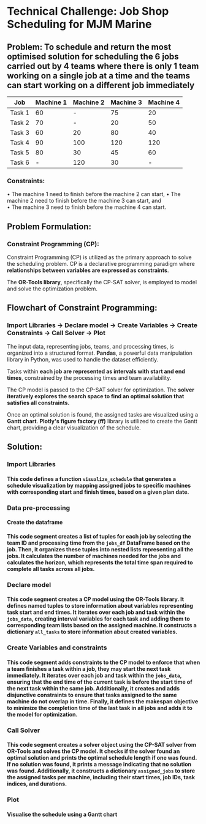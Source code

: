 #  Technical Challenge: Job Shop Scheduling for MJM Marine

## Problem: To schedule and return the most optimised solution for scheduling the 6 jobs carried out by 4 teams where there is only 1 team working on a single job at a time and the teams can start working on a different job immediately

|   Job    | Machine 1 | Machine 2 | Machine 3 | Machine 4 |
|----------|--------------|----------|---------|----------|
|  Task 1  |      60      |    -     |    75   |    20    |
 | Task 2 |      70      |    -     |    20   |   50    |
 |   Task 3  |      60      |    20    |    80   |    40    |
 |   Task 4    |      90      |   100    |   120   |   120    |
 |  Task 5  |      80      |    30    |    45   |    60    |
|   Task 6   |      -       |   120    |    30   |    -     |
 

### Constraints: 
•	The machine 1 need to finish before the machine 2 can start, 
•	The machine 2 need to finish before the machine 3 can start, and  
•	The machine 3 need to finish before the machine 4 can start.

## Problem Formulation: 
### Constraint Programming (CP):
Constraint Programming (CP) is utilized as the primary approach to solve the scheduling problem.
CP is a declarative programming paradigm where **relationships between variables are expressed as constraints**.

The **OR-Tools library**, specifically the CP-SAT solver, is employed to model and solve the optimization problem.

## Flowchart of Constraint Programming:
### Import Libraries &rarr; Declare model &rarr; Create Variables &rarr; Create Constraints &rarr; Call Solver &rarr; Plot


The input data, representing jobs, teams, and processing times, is organized into a structured format. **Pandas**, a powerful data manipulation library in Python, was used to handle the dataset efficiently.

Tasks within **each job are represented as intervals with start and end times**, constrained by the processing times and team availability.

The CP model is passed to the CP-SAT solver for optimization.
The **solver iteratively explores the search space to find an optimal solution that satisfies all constraints.**

Once an optimal solution is found, the assigned tasks are visualized using a **Gantt chart**.
**Plotly's figure factory (ff)** library is utilized to create the Gantt chart, providing a clear visualization of the schedule.

## Solution:

### Import Libraries

#### This code defines a function `visualize_schedule` that generates a schedule visualization by mapping assigned jobs to specific machines with corresponding start and finish times, based on a given plan date.

### Data pre-processing
#### Create the dataframe

#### This code segment creates a list of tuples for each job by selecting the team ID and processing time from the `jobs_df` DataFrame based on the job. Then, it organizes these tuples into nested lists representing all the jobs. It calculates the number of machines needed for the jobs and calculates the horizon, which represents the total time span required to complete all tasks across all jobs.

### Declare model
#### This code segment creates a CP model using the OR-Tools library. It defines named tuples to store information about variables representing task start and end times. It iterates over each job and task within the `jobs_data`, creating interval variables for each task and adding them to corresponding team lists based on the assigned machine. It constructs a dictionary `all_tasks` to store information about created variables.

### Create Variables and  constraints
#### This code segment adds constraints to the CP model to enforce that when a team finishes a task within a job, they may start the next task immediately. It iterates over each job and task within the `jobs_data`, ensuring that the end time of the current task is before the start time of the next task within the same job. Additionally, it creates and adds disjunctive constraints to ensure that tasks assigned to the same machine do not overlap in time. Finally, it defines the makespan objective to minimize the completion time of the last task in all jobs and adds it to the model for optimization.

### Call Solver
#### This code segment creates a solver object using the CP-SAT solver from OR-Tools and solves the CP model. It checks if the solver found an optimal solution and prints the optimal schedule length if one was found. If no solution was found, it prints a message indicating that no solution was found. Additionally, it constructs a dictionary `assigned_jobs` to store the assigned tasks per machine, including their start times, job IDs, task indices, and durations.

### Plot
#### Visualise the schedule using a Gantt chart


